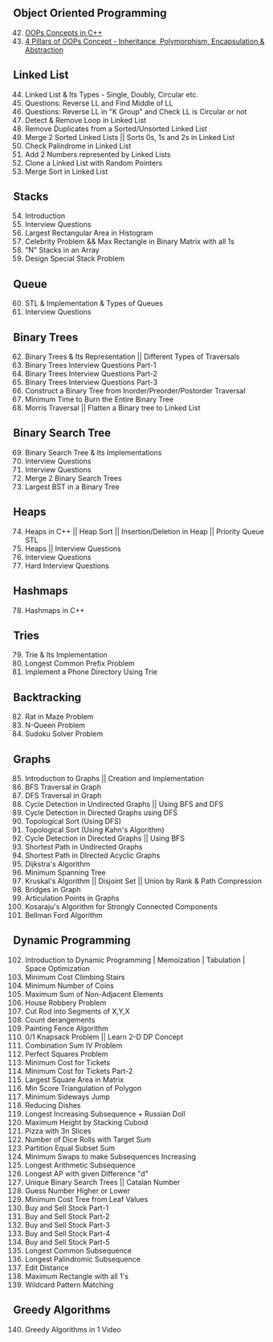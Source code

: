 ## Object Oriented Programming
42. [OOPs Concepts in C++](OOPs%20Concepts%20in%20C++.md)
43. [4 Pillars of OOPs Concept - Inheritance, Polymorphism, Encapsulation & Abstraction](4%20Pillars%20of%20OOPs%20Concept%20-%20Inheritance,%20Polymorphism,%20Encapsulation%20&%20Abstraction.md)
## Linked List
44. Linked List & Its Types - Single, Doubly, Circular etc.
45. Questions: Reverse LL and Find Middle of LL
46. Questions: Reverse LL in "K Group" and Check LL is Circular or not
47. Detect & Remove Loop in Linked List
48. Remove Duplicates from a Sorted/Unsorted Linked List
49. Merge 2 Sorted Linked Lists || Sorts 0s, 1s and 2s in Linked List
50. Check Palindrome in Linked List
51. Add 2 Numbers represented by Linked Lists
52. Clone a Linked List with Random Pointers
53. Merge Sort in Linked List

## Stacks
54. Introduction
55. Interview Questions
56. Largest Rectangular Area in Histogram
57. Celebrity Problem && Max Rectangle in Binary Matrix with all 1s
58. "N" Stacks in an Array
59. Design Special Stack Problem

## Queue
60. STL & Implementation & Types of Queues
61. Interview Questions

## Binary Trees
62. Binary Trees & Its Representation || Different Types of Traversals
63. Binary Trees Interview Questions Part-1
64. Binary Trees Interview Questions Part-2
65. Binary Trees Interview Questions Part-3
66. Construct a Binary Tree from Inorder/Preorder/Postorder Traversal
67. Minimum Time to Burn the Entire Binary Tree
68. Morris Traversal || Flatten a Binary tree to Linked List

## Binary Search Tree 
69. Binary Search Tree & Its Implementations
70. Interview Questions
71. Interview Questions
72. Merge 2 Binary Search Trees
73. Largest BST in a Binary Tree

## Heaps
74. Heaps in C++ || Heap Sort || Insertion/Deletion in Heap || Priority Queue STL
75. Heaps || Interview Questions
76. Interview Questions
77. Hard Interview Questions

## Hashmaps
78. Hashmaps in C++

## Tries
79. Trie & Its Implementation
80. Longest Common Prefix Problem
81. Implement a Phone Directory Using Trie

## Backtracking
82. Rat in Maze Problem
83. N-Queen Problem
84. Sudoku Solver Problem

## Graphs
85. Introduction to Graphs || Creation and Implementation
86. BFS Traversal in Graph
87. DFS Traversal in Graph
88. Cycle Detection in Undirected Graphs || Using BFS and DFS
89. Cycle Detection in Directed Graphs using DFS
90. Topological Sort (Using DFS)
91. Topological Sort (Using Kahn's Algorithm)
92. Cycle Detection in Directed Graphs || Using BFS
93. Shortest Path in Undirected Graphs
94. Shortest Path in DIrected Acyclic Graphs
95. Dijkstra's Algorithm
96. Minimum Spanning Tree
97. Kruskal's Algorithm || Disjoint Set || Union by Rank & Path Compression
98. Bridges in Graph
99. Articulation Points in Graphs
100. Kosaraju's Algorithm for Strongly Connected Components
101. Bellman Ford Algorithm

## Dynamic Programming
102. Introduction to Dynamic Programming | Memoization | Tabulation | Space Optimization
103. Minimum Cost Climbing Stairs
104. Minimum Number of Coins
105. Maximum Sum of Non-Adjacent Elements
106. House Robbery Problem
107. Cut Rod into Segments of X,Y,X
108. Count derangements
109. Painting Fence Algorithm
110. 0/1 Knapsack Problem || Learn 2-D DP Concept
111. Combination Sum IV Problem
112. Perfect Squares Problem
113. Minimum Cost for Tickets
114. Minimum Cost for Tickets Part-2
115. Largest Square Area in Matrix
116. Min Score Triangulation of Polygon
117. Minimum Sideways Jump 
118. Reducing Dishes
119. Longest Increasing Subsequence + Russian Doll
120. Maximum Height by Stacking Cuboid
121. Pizza with 3n Slices
122. Number of Dice Rolls with Target Sum
123. Partition Equal Subset Sum
124. Minimum Swaps to make Subsequences Increasing
125. Longest Arithmetic Subsequence
126. Longest AP with given Difference "d"
127. Unique Binary Search Trees || Catalan Number
128. Guess Number Higher or Lower
129. Minimum Cost Tree from Leaf Values
130. Buy and Sell Stock Part-1
131. Buy and Sell Stock Part-2
132. Buy and Sell Stock Part-3
133. Buy and Sell Stock Part-4
134. Buy and Sell Stock Part-5
135. Longest Common Subsequence
136. Longest Palindromic Subsequence
137. Edit Distance
138. Maximum Rectangle with all 1's
139. Wildcard Pattern Matching

## Greedy Algorithms
140. Greedy Algorithms in 1 Video